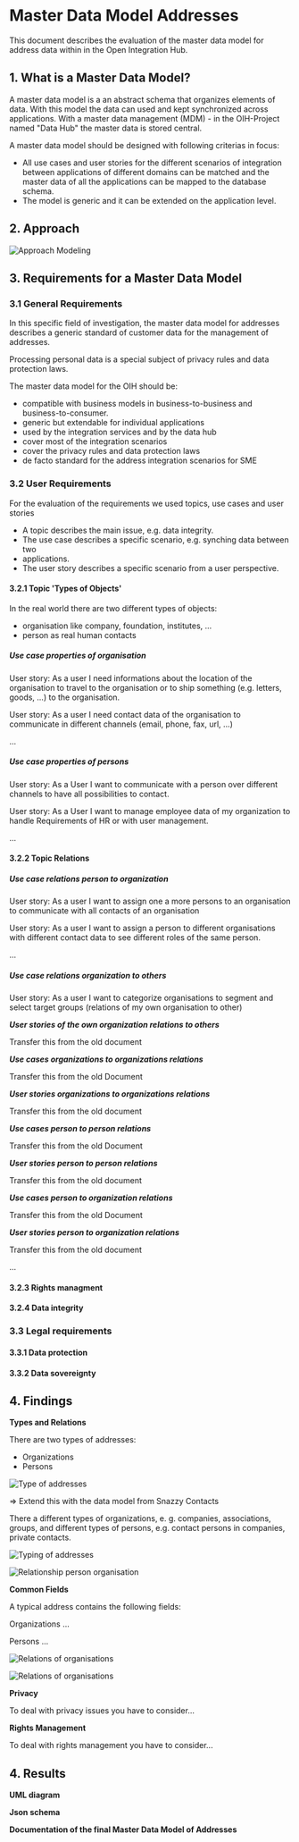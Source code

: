 # Master Data Model Addresses

This document describes the evaluation of the master data model for address data
within in the Open Integration Hub.

## 1. What is a Master Data Model?

A master data model is a an abstract schema that organizes elements of data.
With this model the data can used and kept synchronized across applications.
With a master data management (MDM) - in the OIH-Project named
"Data Hub" the master data is stored central.

A master data model should be designed with following criterias in focus:
- All use cases and user stories for the different scenarios of integration
between applications of different domains can be matched and the master data of
all the applications can be mapped to the database schema.
- The model is generic and it can be extended on the application level.


## 2. Approach

![Approach Modeling](https://github.com/openintegrationhub/innovation/blob/working_datamodel/images/masterdatamodel-procedure.png)



## 3. Requirements for a Master Data Model

### 3.1 General Requirements

In this specific field of investigation, the master data model for addresses
describes a generic standard of customer data for the management of addresses.

Processing personal data is a special subject of privacy rules and data
protection laws.

The master data model for the OIH should be:
- compatible with business models in business-to-business and business-to-consumer.
- generic but extendable for individual applications
- used by the integration services and by the data hub
- cover most of the integration scenarios
- cover the privacy rules and data protection laws
- de facto standard for the address integration scenarios for SME

### 3.2 User Requirements

For the evaluation of the requirements we used topics, use cases and user
stories

- A topic describes the main issue, e.g. data integrity.
- The use case describes a specific scenario, e.g. synching data between two
- applications.
- The user story describes a specific scenario from a user perspective.

#### 3.2.1 Topic 'Types of Objects'

In the real world there are two different types of objects:
- organisation like company, foundation, institutes, ...
- person as real human contacts

##### Use case properties of organisation

User story: As a user I need informations about the location of the organisation to travel to the organisation or to ship something (e.g. letters, goods, ...) to the organisation.

User story: As a user I need contact data of the organisation to communicate in different channels (email, phone, fax, url,  ...)

...

##### Use case properties of persons

User story: As a User I want to communicate with a person over different channels to have all possibilities to contact.

User story: As a User I want to manage employee data of my organization to handle Requirements of HR or with user management.

...

#### 3.2.2 Topic Relations

##### Use case relations person to organization

User story: As a user I want to assign one a more persons to an organisation to communicate with all contacts of an organisation

User story: As a user I want to assign a person to different organisations with different contact data to see different roles of the same person.

...

##### Use case relations organization to others

User story: As a user I want to categorize organisations to segment and select target groups (relations of my own organisation to other)

***User stories of the own organization relations to others***

Transfer this from the old document

***Use cases organizations to organizations relations***

Transfer this from the old Document

***User stories organizations to organizations relations***

Transfer this from the old document

***Use cases person to person relations***

Transfer this from the old Document

***User stories person to person relations***

Transfer this from the old document

***Use cases person to organization relations***

Transfer this from the old Document

***User stories person to organization relations***

Transfer this from the old document

...

#### 3.2.3 Rights managment

#### 3.2.4 Data integrity

### 3.3 Legal requirements

#### 3.3.1 Data protection

#### 3.3.2 Data sovereignty


## 4. Findings

**Types and Relations**

There are two types of addresses:
- Organizations
- Persons




![Type of addresses](https://github.com/openintegrationhub/innovation/blob/working_datamodel/images/types-of-addresses.png)

=> Extend this with the data model from Snazzy Contacts

There a different types of organizations, e. g. companies, associations, groups,
and different types of persons, e.g. contact persons in companies,
private contacts.



![Typing of addresses](https://github.com/openintegrationhub/innovation/blob/working_datamodel/images/typing-of-addresses.png)







![Relationship person organisation](https://github.com/openintegrationhub/innovation/blob/working_datamodel/images/use-case-relationship-person-organisation.png)




**Common Fields**

A typical address contains the following fields:

Organizations
...

Persons
...











![Relations of organisations](https://github.com/openintegrationhub/innovation/blob/working_datamodel/images/relations-of-organisations.png)



![Relations of organisations](https://github.com/openintegrationhub/innovation/blob/working_datamodel/images/relations-among-persons.png)          



**Privacy**

To deal with privacy issues you have to consider...

**Rights Management**

To deal with rights management you have to consider...

## 4. Results

**UML diagram**

**Json schema**

**Documentation of the final Master Data Model of Addresses**
